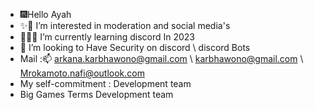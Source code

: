 - 🎆Hello Ayah
- ✨🎉 I’m interested in moderation and social media's
- 🎉🎉🎉 I’m currently learning discord In 2023
- 🔰 I’m looking to Have Security on discord \ discord Bots
- Mail :📫 arkana.karbhawono@gmail.com \ karbhawono@gmail.com \ Mrokamoto.nafi@outlook.com
- My self-commitment : Development team
- Big Games Terms Development team
<!---
Nothingplayz_roblox is a ✨ special ✨ repository because its Discord appears on your GitHub profile.
You can click the Preview link to take a look at your changes.
--->
